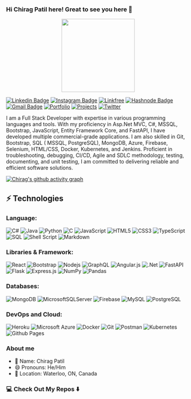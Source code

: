 ### Hi Chirag Patil here! Great to see you here 👋

<p align="center">
    <img src="https://media.giphy.com/media/2IudUHdI075HL02Pkk/giphy.gif" width="200"/>
</p>

[![Linkedin Badge](https://img.shields.io/badge/-chirag42-blue?style=flat-square&logo=Linkedin&logoColor=white&link=https://www.linkedin.com/in/chirag42/)](https://www.linkedin.com/in/chirag42/)
[![Instagram Badge](https://img.shields.io/badge/-patil_chirag42-purple?style=flat-square&logo=instagram&logoColor=white&link=https://www.instagram.com/patil_chirag42/)](https://www.instagram.com/patil_chirag42/)
[![Linkfree](https://img.shields.io/badge/linkfree-1de9b6?style=flat-square&logo=linkfree&logoColor=white)](https://linkfree.io/chirag4242)
[![Hashnode Badge](https://img.shields.io/badge/-@ChiragPatil-1F51FF?style=flat-square&labelColor=1F51FF&logo=Hashnode&link=https://devexplanation.hashnode.dev/)](https://devexplanation.hashnode.dev/)
[![Gmail Badge](https://img.shields.io/badge/-patilchirag484@gmail.com-c14438?style=flat-square&logo=Gmail&logoColor=white&link=mailto:patilchirag484@gmail.com)](mailto:patilchirag484@gmail.com)
[![Portfolio](https://img.shields.io/badge/Portfolio-%23000000.svg?style=flat-square&logo=firefox&logoColor=#FF7139)](https://cio-app.herokuapp.com/)
[![Projects](https://img.shields.io/badge/Projects%20Site-4285F4?style=flat-square&logo=GoogleChrome&logoColor=white)](https://sites.google.com/view/chiragpatil/home)
[![Twitter](https://img.shields.io/badge/Hardwork4224-%231DA1F2.svg?style=flat-square&logo=Twitter&logoColor=white)](https://twitter.com/Hardwork4224)


I am a Full Stack Developer with expertise in various programming languages and tools. With my proficiency in Asp.Net MVC, C#, MSSQL, Bootstrap, JavaScript, Entity Framework Core, and  FastAPI, I have developed multiple commercial-grade applications. I am also skilled in Git, Bootstrap, SQL ( MSSQL, PostgreSQL), MongoDB, Azure, Firebase, Selenium, HTML/CSS, Docker, Kubernetes, and Jenkins. Proficient in troubleshooting, debugging, CI/CD, Agile and SDLC methodology, testing, documenting, and unit testing, I am committed to delivering reliable and efficient software solutions.

[![Chirag's github activity graph](https://github-readme-activity-graph.vercel.app/graph?username=chirag4242)](https://github.com/ashutosh00710/github-readme-activity-graph)

## ⚡ Technologies

### Language:

![C#](https://img.shields.io/badge/c%23-%23239120.svg?style=flat-square&logo=c-sharp&logoColor=white)
![Java](https://img.shields.io/badge/-java-E34A86?style=flat-square&logo=openjdk)
![Python](https://img.shields.io/badge/-Python-black?style=flat-square&logo=Python)
![C](https://img.shields.io/badge/c-%2300599C.svg?style=flat-square&logo=c&logoColor=white)
![JavaScript](https://img.shields.io/badge/-JavaScript-black?style=flat-square&logo=javascript)
![HTML5](https://img.shields.io/badge/-HTML5-E34F26?style=flat-square&logo=html5&logoColor=white)
![CSS3](https://img.shields.io/badge/-CSS3-1572B6?style=flat-square&logo=css3)
![TypeScript](https://img.shields.io/badge/-TypeScript-007ACC?style=flat-square&logo=typescript)
![SQL](https://img.shields.io/badge/-SQL-black?style=flat-square&logo=mysql)
![Shell Script](https://img.shields.io/badge/shell_script-%23121011.svg?style=flat-square&logo=gnu-bash&logoColor=white)
![Markdown](https://img.shields.io/badge/markdown-%23000000.svg?style=flat-square&logo=markdown&logoColor=white)

### Libraries & Framework:

![React](https://img.shields.io/badge/-React-black?style=flat-square&logo=react)
![Bootstrap](https://img.shields.io/badge/-Bootstrap-563D7C?style=flat-square&logo=bootstrap)
![Nodejs](https://img.shields.io/badge/-Nodejs-black?style=flat-square&logo=Node.js)
![GraphQL](https://img.shields.io/badge/-GraphQL-E10098?style=flat-square&logo=graphql)
![Angular.js](https://img.shields.io/badge/angular.js-%23E23237.svg?style=flat-square&logo=angularjs&logoColor=white)
![.Net](https://img.shields.io/badge/.NET-5C2D91?style=flat-square&logo=.net&logoColor=white)
![FastAPI](https://img.shields.io/badge/FastAPI-005571?style=flat-square&logo=fastapi)
![Flask](https://img.shields.io/badge/flask-%23000.svg?style=flat-square&logo=flask&logoColor=white)
![Express.js](https://img.shields.io/badge/express.js-%23404d59.svg?style=flat-square&logo=express&logoColor=%2361DAFB)
![NumPy](https://img.shields.io/badge/numpy-%23013243.svg?style=flat-square&logo=numpy&logoColor=white)
![Pandas](https://img.shields.io/badge/pandas-%23150458.svg?style=flat-square&logo=pandas&logoColor=white)

### Databases:

![MongoDB](https://img.shields.io/badge/MongoDB-%234ea94b.svg?style=flat-square&logo=mongodb&logoColor=white)
![MicrosoftSQLServer](https://img.shields.io/badge/Microsoft%20SQL%20Server-CC2927?style=flat-square&logo=microsoft%20sql%20server&logoColor=white)
![Firebase](https://img.shields.io/badge/Firebase-039BE5?style=flat-square&logo=Firebase&logoColor=white)
![MySQL](https://img.shields.io/badge/mysql-%2300f.svg?style=flat-square&logo=mysql&logoColor=white)
![PostgreSQL](https://img.shields.io/badge/-PostgreSQL-336791?style=flat-square&logo=postgresql)

### DevOps and Cloud:

![Heroku](https://img.shields.io/badge/heroku-%23430098.svg?style=flat-square&logo=heroku&logoColor=white)
![Microsoft Azure](https://img.shields.io/badge/Microsoft%20Azure-232F7E?style=flat-square&logo=microsoft-azure)
![Docker](https://img.shields.io/badge/-Docker-black?style=flat-square&logo=docker)
![Git](https://img.shields.io/badge/-Git-black?style=flat-square&logo=git)
![Postman](https://img.shields.io/badge/Postman-FF6C37?style=flat-square&logo=postman&logoColor=white)
![Kubernetes](https://img.shields.io/badge/kubernetes-%23326ce5.svg?style=flat-square&logo=kubernetes&logoColor=white)
![Github Pages](https://img.shields.io/badge/github%20pages-121013?style=flat-square&logo=github&logoColor=white)

### About me

- 👤 Name: Chirag Patil
- 😄 Pronouns: He/Him
- 📍 Location: Waterloo, ON, Canada

### 💻 Check Out My Repos ⬇️
